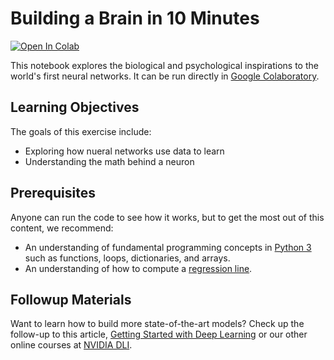# Building a Brain in 10 Minutes

[![Open In Colab](https://colab.research.google.com/assets/colab-badge.svg)](https://colab.research.google.com/github/NVDLI/notebooks/blob/master/building-a-brain/BuildingABrain.ipynb)

This notebook explores the biological and psychological inspirations to the world's first neural networks. It can be run directly in [Google Colaboratory](https://colab.research.google.com/github/NVDLI/notebooks/blob/master/buildingAbrain/BuildingABrain.ipynb).

## Learning Objectives

The goals of this exercise include:
- Exploring how nueral networks use data to learn
- Understanding the math behind a neuron

## Prerequisites

Anyone can run the code to see how it works, but to get the most out of this content, we recommend:
- An understanding of fundamental programming concepts in [Python 3](https://wiki.python.org/moin/BeginnersGuide) such as functions, loops, dictionaries, and arrays.
- An understanding of how to compute a [regression line](http://www.stat.yale.edu/Courses/1997-98/101/linreg.htm).

## Followup Materials

Want to learn how to build more state-of-the-art models? Check up the follow-up to this article, [Getting Started with Deep Learning](https://courses.nvidia.com/courses/course-v1:DLI+S-FX-01+V1/about) or our other online courses at [NVIDIA DLI](https://www.nvidia.com/en-us/training/online/).
